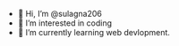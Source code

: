 - 👋 Hi, I’m @sulagna206
- 👀 I’m interested in coding
- 🌱 I’m currently learning web devlopment.

<!---
sulagna206/sulagna206 is a ✨ special ✨ repository because its `README.md` (this file) appears on your GitHub profile.
You can click the Preview link to take a look at your changes.
--->
